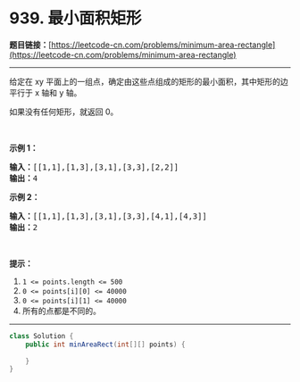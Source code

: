 # 939. 最小面积矩形

**题目链接：**[https://leetcode-cn.com/problems/minimum-area-rectangle](https://leetcode-cn.com/problems/minimum-area-rectangle)

---

<div class="content__1Y2H">
 <div class="notranslate">
  <p>给定在 xy 平面上的一组点，确定由这些点组成的矩形的最小面积，其中矩形的边平行于 x 轴和 y 轴。</p> 
  <p>如果没有任何矩形，就返回 0。</p> 
  <p>&nbsp;</p> 
  <p><strong>示例 1：</strong></p> 
  <pre class="language-text"><strong>输入：</strong>[[1,1],[1,3],[3,1],[3,3],[2,2]]
<strong>输出：</strong>4
</pre> 
  <p><strong>示例 2：</strong></p> 
  <pre class="language-text"><strong>输入：</strong>[[1,1],[1,3],[3,1],[3,3],[4,1],[4,3]]
<strong>输出：</strong>2
</pre> 
  <p>&nbsp;</p> 
  <p><strong>提示：</strong></p> 
  <ol> 
   <li><code>1 &lt;= points.length &lt;= 500</code></li> 
   <li><code>0 &lt;=&nbsp;points[i][0] &lt;=&nbsp;40000</code></li> 
   <li><code>0 &lt;=&nbsp;points[i][1] &lt;=&nbsp;40000</code></li> 
   <li>所有的点都是不同的。</li> 
  </ol> 
 </div>
</div>

---

```java
class Solution {
    public int minAreaRect(int[][] points) {
        
    }
}
```